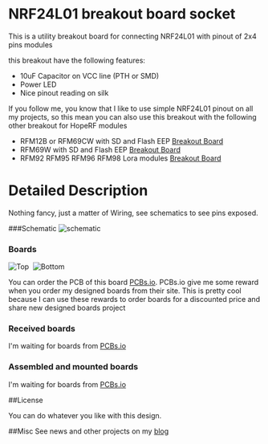 NRF24L01 breakout board socket
==============================

This is a utility breakout board for connecting NRF24L01 with pinout of 2x4 pins modules


this breakout have the following features: 

- 10uF Capacitor on VCC line (PTH or SMD)
- Power LED
- Nice pinout reading on silk

If you follow me, you know that I like to use simple NRF24L01 pinout on all my projects, so this mean you can also use this breakout with the following other breakout for HopeRF modules

- RFM12B or RFM69CW with SD and Flash EEP [Breakout Board][2]
- RFM69W with SD and Flash EEP [Breakout Board][3]
- RFM92 RFM95 RFM96 RFM98 Lora modules [Breakout Board][4]

Detailed Description
====================

Nothing fancy, just a matter of Wiring, see schematics to see pins exposed.

###Schematic
![schematic](https://raw.github.com/hallard/NRF24-Breakout/master/pictures/NRF24-breakout-sch.png)

### Boards  
<img src="https://raw.github.com/hallard/NRF24-Breakout/master/pictures/NRF24-breakout-top.png" alt="Top">&nbsp;
<img src="https://raw.github.com/hallard/NRF24-Breakout/master/pictures/NRF24-breakout-bot.png" alt="Bottom"> 

You can order the PCB of this board [PCBs.io][6]. PCBs.io give me some reward when you order my designed boards from their site. This is pretty cool because I can use these rewards to order boards for a discounted price and share new designed boards project 

### Received boards 

I'm waiting for boards from [PCBs.io][5]

### Assembled and mounted boards

I'm waiting for boards from [PCBs.io][5]

##License

You can do whatever you like with this design.

##Misc
See news and other projects on my [blog][5] 

[1]: http://hallard.me
[2]: [https://github.com/hallard/RFM12B-BreakOut]
[3]: https://github.com/hallard/RFM69W-BreakOut
[4]: https://github.com/hallard/Lora-Breakout
[5]: https://PCBs.io
[6]: https://PCBs.io/share/zdP6z


